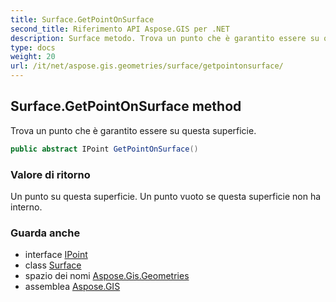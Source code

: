 ```yaml
---
title: Surface.GetPointOnSurface
second_title: Riferimento API Aspose.GIS per .NET
description: Surface metodo. Trova un punto che è garantito essere su questa superficie.
type: docs
weight: 20
url: /it/net/aspose.gis.geometries/surface/getpointonsurface/
---
```

## Surface.GetPointOnSurface method

Trova un punto che è garantito essere su questa superficie.

```csharp
public abstract IPoint GetPointOnSurface()
```

### Valore di ritorno

Un punto su questa superficie. Un punto vuoto se questa superficie non ha interno.

### Guarda anche

* interface [IPoint](../../ipoint/)
* class [Surface](../)
* spazio dei nomi [Aspose.Gis.Geometries](../../surface/)
* assemblea [Aspose.GIS](../../../)


